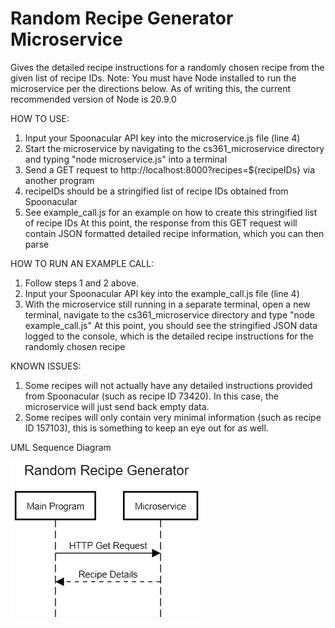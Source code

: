 # Random Recipe Generator Microservice
Gives the detailed recipe instructions for a randomly chosen recipe from the given list of recipe IDs.
Note: You must have Node installed to run the microservice per the directions below. As of writing this, the current recommended version of Node is 20.9.0

HOW TO USE: 

1. Input your Spoonacular API key into the microservice.js file (line 4)
2. Start the microservice by navigating to the cs361_microservice directory and typing "node microservice.js" into a terminal
3. Send a GET request to http://localhost:8000?recipes=${recipeIDs} via another program
  1. recipeIDs should be a stringified list of recipe IDs obtained from Spoonacular
  2. See example_call.js for an example on how to create this stringified list of recipe IDs
At this point, the response from this GET request will contain JSON formatted detailed recipe information, which you can then parse

HOW TO RUN AN EXAMPLE CALL:

1. Follow steps 1 and 2 above.
2. Input your Spoonacular API key into the example_call.js file (line 4)
3. With the microservice still running in a separate terminal, open a new terminal, navigate to the cs361_microservice directory and type "node example_call.js"
At this point, you should see the stringified JSON data logged to the console, which is the detailed recipe instructions for the randomly chosen recipe

KNOWN ISSUES:

1. Some recipes will not actually have any detailed instructions provided from Spoonacular (such as recipe ID 73420). In this case, the microservice will just send back empty data.
2. Some recipes will only contain very minimal information (such as recipe ID 157103), this is something to keep an eye out for as well.

UML Sequence Diagram

![UML Sequence Diagram](image.png)
